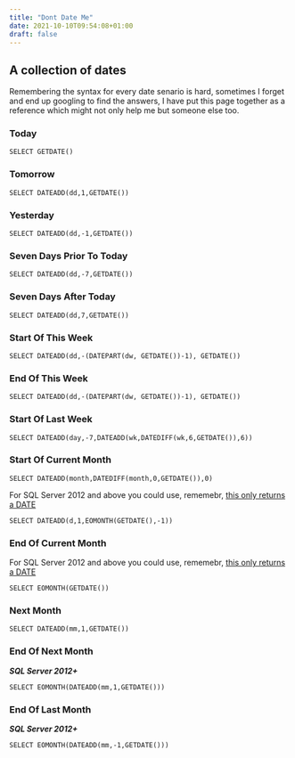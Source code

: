 ```yaml
---
title: "Dont Date Me"
date: 2021-10-10T09:54:08+01:00
draft: false
---
```


## A collection of dates

Remembering the syntax for every date senario is hard, sometimes I forget and end up googling to find the answers, I have put this page together as a reference which might not only help me but someone else too. 

### Today

```
SELECT GETDATE() 
```

### Tomorrow

```
SELECT DATEADD(dd,1,GETDATE())
```

### Yesterday

```
SELECT DATEADD(dd,-1,GETDATE())
```

### Seven Days Prior To Today

```
SELECT DATEADD(dd,-7,GETDATE())
```

### Seven Days After Today

```
SELECT DATEADD(dd,7,GETDATE())
```

### Start Of This Week

```
SELECT DATEADD(dd,-(DATEPART(dw, GETDATE())-1), GETDATE())
```

### End Of This Week

```
SELECT DATEADD(dd,-(DATEPART(dw, GETDATE())-1), GETDATE())
```

### Start Of Last Week

```
SELECT DATEADD(day,-7,DATEADD(wk,DATEDIFF(wk,6,GETDATE()),6))
```

<!-- ### End Of Last Week -->

<!-- ### Start Of Next Week -->

<!-- ### End Of Next Week -->

 ### Start Of Current Month

```
SELECT DATEADD(month,DATEDIFF(month,0,GETDATE()),0)
```

For SQL Server 2012 and above you could use, rememebr, [this only returns a DATE](https://www.richinsql.com/post/2021-09-06-be-careful-when-using-eomonth/) 

```
SELECT DATEADD(d,1,EOMONTH(GETDATE(),-1))
```

### End Of Current Month

For SQL Server 2012 and above you could use, rememebr, [this only returns a DATE](https://www.richinsql.com/post/2021-09-06-be-careful-when-using-eomonth/) 

```
SELECT EOMONTH(GETDATE())
```

### Next Month

```
SELECT DATEADD(mm,1,GETDATE())
```

<!-- ### Start Of Next Month -->

### End Of Next Month

***SQL Server 2012+***

```
SELECT EOMONTH(DATEADD(mm,1,GETDATE()))
```
<!-- ### Last Month

### Start Of Last Month -->

### End Of Last Month

***SQL Server 2012+***

```
SELECT EOMONTH(DATEADD(mm,-1,GETDATE()))
```
